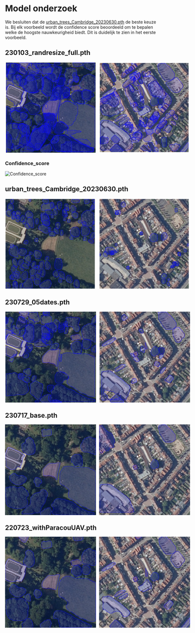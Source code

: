 # Model onderzoek
We besluiten dat de [urban_trees_Cambridge_20230630.pth](#urban_trees_cambridge_20230630pth) de beste keuze is. Bij elk voorbeeld wordt de confidence score beoordeeld om te bepalen welke de hoogste nauwkeurigheid biedt. Dit is duidelijk te zien in het eerste voorbeeld.

## 230103_randresize_full.pth
<div style="display: flex; gap: 10px;">
    <img src="../img/randresize1.png" alt="randresize model" width="300px">
    <img src="../img/randresize2.png" alt="randresize model" width="300px">
</div>


### Confidence_score
![Confidence_score](./img/ConfScore.png)

## urban_trees_Cambridge_20230630.pth
<div style="display: flex; gap: 10px;">
    <img src="../img/Cambridge1.png" alt="Cambridge model" width="300px">
    <img src="../img/Cambridge2.png" alt="Cambridge model" width="300px">
</div>


## 230729_05dates.pth
<div style="display: flex; gap: 10px;">
    <img src="../img/dates1.png" alt="dates model" width="300px">
    <img src="../img/dates2.png" alt="dates model" width="300px">
</div>


## 230717_base.pth
<div style="display: flex; gap: 10px;">
    <img src="../img/base1.png" alt="base model" width="300px">
    <img src="../img/base2.png" alt="base model" width="300px">
</div>

## 220723_withParacouUAV.pth
<div style="display: flex; gap: 10px;">
    <img src="../img/withParacouUAV1.png" alt="withParacouUAV model" width="300px">
    <img src="../img/withParacouUAV2.png" alt="withParacouUAV model" width="300px">
</div>
